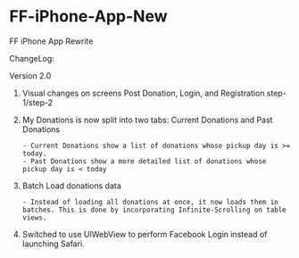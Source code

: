FF-iPhone-App-New
=================

FF iPhone App Rewrite

ChangeLog:

Version 2.0

1)  Visual changes on screens Post Donation, Login, and Registration step-1/step-2

2)  My Donations is now split into two tabs: Current Donations and Past Donations

        - Current Donations show a list of donations whose pickup day is >= today.
        - Past Donations show a more detailed list of donations whose pickup day is < today
        
3)  Batch Load donations data

        - Instead of loading all donations at once, it now loads them in batches. This is done by incorporating Infinite-Scrolling on table views.

4)  Switched to use UIWebView to perform Facebook Login instead of launching Safari.
